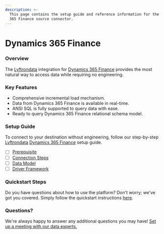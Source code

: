 ```yaml
---
description: >-
  This page contains the setup guide and reference information for the Dynamics
  365 Finance source connector.
---
```


# Dynamics 365 Finance

### Overview

The [Lyftrondata](https://www.lyftrondata.com/) integration for [Dynamics 365 Finance](None/) provides the most natural way to access data while requiring no engineering.

### Key Features

* Comprehensive incremental load mechanism.
* Data from Dynamics 365 Finance is available in real-time.
* ANSI SQL is fully supported to query data with ease.
* Ready to query Dynamics 365 Finance relational schema model.

### Setup Guide

To connect to your destination without engineering, follow our step-by-step [Lyftrondata](https://www.lyftrondata.com/) [Dynamics 365 Finance](None/) setup guide.

* [ ] [Prerequisite](prerequisite.md)
* [ ] [Connection Steps](connection-steps.md)
* [ ] [Data Model](data-model/erd.md)
* [ ] [Driver Framework](driver-framework/)

### Quickstart Steps

Do you have questions about how to use the platform? Don't worry; we've got you covered. Simply follow the quickstart instructions [here](../../).

### Questions? <a href="#questions" id="questions"></a>

We're always happy to answer any additional questions you may have! [Set up a meeting with our data experts.](https://www.lyftrondata.com/book-a-meeting/)
